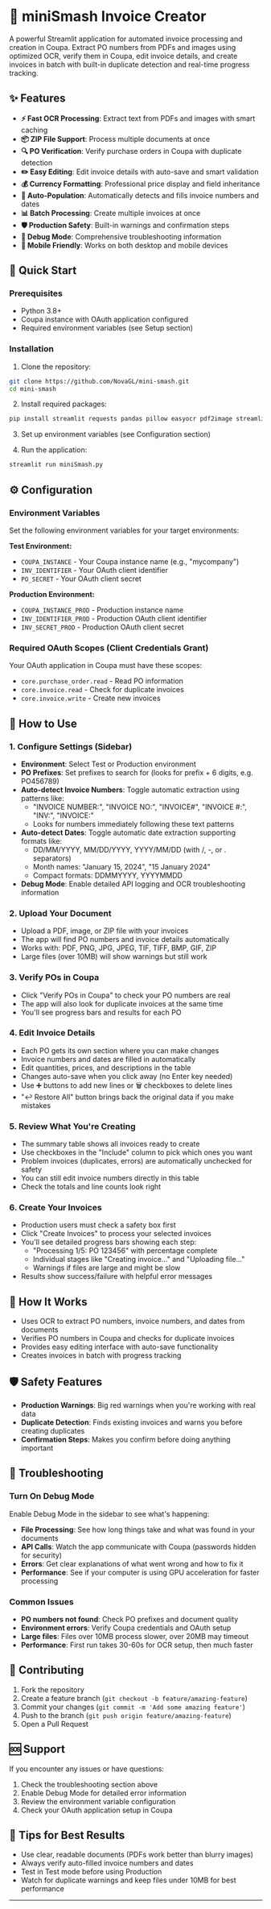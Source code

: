 # 📄 miniSmash Invoice Creator

A powerful Streamlit application for automated invoice processing and creation in Coupa. 
Extract PO numbers from PDFs and images using optimized OCR, verify them in Coupa, edit invoice details, and create invoices in batch with built-in duplicate detection and real-time progress tracking.

## ✨ Features

- **⚡ Fast OCR Processing**: Extract text from PDFs and images with smart caching
- **📦 ZIP File Support**: Process multiple documents at once
- **🔍 PO Verification**: Verify purchase orders in Coupa with duplicate detection
- **✏️ Easy Editing**: Edit invoice details with auto-save and smart validation
- **💰 Currency Formatting**: Professional price display and field inheritance
- **🤖 Auto-Population**: Automatically detects and fills invoice numbers and dates
- **📊 Batch Processing**: Create multiple invoices at once
- **🛡️ Production Safety**: Built-in warnings and confirmation steps
- **🔧 Debug Mode**: Comprehensive troubleshooting information
- **📱 Mobile Friendly**: Works on both desktop and mobile devices

## 🚀 Quick Start

### Prerequisites

- Python 3.8+
- Coupa instance with OAuth application configured
- Required environment variables (see Setup section)

### Installation

1. Clone the repository:
```bash
git clone https://github.com/NovaGL/mini-smash.git
cd mini-smash
```

2. Install required packages:
```bash
pip install streamlit requests pandas pillow easyocr pdf2image streamlit-tags
```

3. Set up environment variables (see Configuration section)

4. Run the application:
```bash
streamlit run miniSmash.py
```

## ⚙️ Configuration

### Environment Variables

Set the following environment variables for your target environments:

**Test Environment:**
- `COUPA_INSTANCE` - Your Coupa instance name (e.g., "mycompany")
- `INV_IDENTIFIER` - Your OAuth client identifier
- `PO_SECRET` - Your OAuth client secret

**Production Environment:**
- `COUPA_INSTANCE_PROD` - Production instance name
- `INV_IDENTIFIER_PROD` - Production OAuth client identifier  
- `INV_SECRET_PROD` - Production OAuth client secret

### Required OAuth Scopes (Client Credentials Grant)

Your OAuth application in Coupa must have these scopes:
- `core.purchase_order.read` - Read PO information
- `core.invoice.read` - Check for duplicate invoices
- `core.invoice.write` - Create new invoices

## 📖 How to Use

### 1. Configure Settings (Sidebar)
- **Environment**: Select Test or Production environment
- **PO Prefixes**: Set prefixes to search for (looks for prefix + 6 digits, e.g. PO456789)
- **Auto-detect Invoice Numbers**: Toggle automatic extraction using patterns like:
  - "INVOICE NUMBER:", "INVOICE NO:", "INVOICE#", "INVOICE #:", "INV:", "INVOICE:"
  - Looks for numbers immediately following these text patterns
- **Auto-detect Dates**: Toggle automatic date extraction supporting formats like:
  - DD/MM/YYYY, MM/DD/YYYY, YYYY/MM/DD (with /, -, or . separators)
  - Month names: "January 15, 2024", "15 January 2024"
  - Compact formats: DDMMYYYY, YYYYMMDD
- **Debug Mode**: Enable detailed API logging and OCR troubleshooting information

### 2. Upload Your Document
- Upload a PDF, image, or ZIP file with your invoices
- The app will find PO numbers and invoice details automatically
- Works with: PDF, PNG, JPG, JPEG, TIF, TIFF, BMP, GIF, ZIP
- Large files (over 10MB) will show warnings but still work

### 3. Verify POs in Coupa
- Click "Verify POs in Coupa" to check your PO numbers are real
- The app will also look for duplicate invoices at the same time
- You'll see progress bars and results for each PO

### 4. Edit Invoice Details
- Each PO gets its own section where you can make changes
- Invoice numbers and dates are filled in automatically
- Edit quantities, prices, and descriptions in the table
- Changes auto-save when you click away (no Enter key needed)
- Use ➕ buttons to add new lines or 🗑️ checkboxes to delete lines
- "↩️ Restore All" button brings back the original data if you make mistakes

### 5. Review What You're Creating
- The summary table shows all invoices ready to create
- Use checkboxes in the "Include" column to pick which ones you want
- Problem invoices (duplicates, errors) are automatically unchecked for safety
- You can still edit invoice numbers directly in this table
- Check the totals and line counts look right

### 6. Create Your Invoices
- Production users must check a safety box first
- Click "Create Invoices" to process your selected invoices
- You'll see detailed progress bars showing each step:
  - "Processing 1/5: PO 123456" with percentage complete
  - Individual stages like "Creating invoice..." and "Uploading file..."
  - Warnings if files are large and might be slow
- Results show success/failure with helpful error messages

## 🔧 How It Works

- Uses OCR to extract PO numbers, invoice numbers, and dates from documents
- Verifies PO numbers in Coupa and checks for duplicate invoices
- Provides easy editing interface with auto-save functionality
- Creates invoices in batch with progress tracking

## 🛡️ Safety Features

- **Production Warnings**: Big red warnings when you're working with real data
- **Duplicate Detection**: Finds existing invoices and warns you before creating duplicates  
- **Confirmation Steps**: Makes you confirm before doing anything important

## 🐛 Troubleshooting

### Turn On Debug Mode
Enable Debug Mode in the sidebar to see what's happening:
- **File Processing**: See how long things take and what was found in your documents
- **API Calls**: Watch the app communicate with Coupa (passwords hidden for security)
- **Errors**: Get clear explanations of what went wrong and how to fix it
- **Performance**: See if your computer is using GPU acceleration for faster processing

### Common Issues

- **PO numbers not found**: Check PO prefixes and document quality
- **Environment errors**: Verify Coupa credentials and OAuth setup
- **Large files**: Files over 10MB process slower, over 20MB may timeout
- **Performance**: First run takes 30-60s for OCR setup, then much faster

## 🤝 Contributing

1. Fork the repository
2. Create a feature branch (`git checkout -b feature/amazing-feature`)
3. Commit your changes (`git commit -m 'Add some amazing feature'`)
4. Push to the branch (`git push origin feature/amazing-feature`)
5. Open a Pull Request


## 🆘 Support

If you encounter any issues or have questions:

1. Check the troubleshooting section above
2. Enable Debug Mode for detailed error information
3. Review the environment variable configuration
4. Check your OAuth application setup in Coupa

## 🎯 Tips for Best Results

- Use clear, readable documents (PDFs work better than blurry images)
- Always verify auto-filled invoice numbers and dates
- Test in Test mode before using Production
- Watch for duplicate warnings and keep files under 10MB for best performance

---


